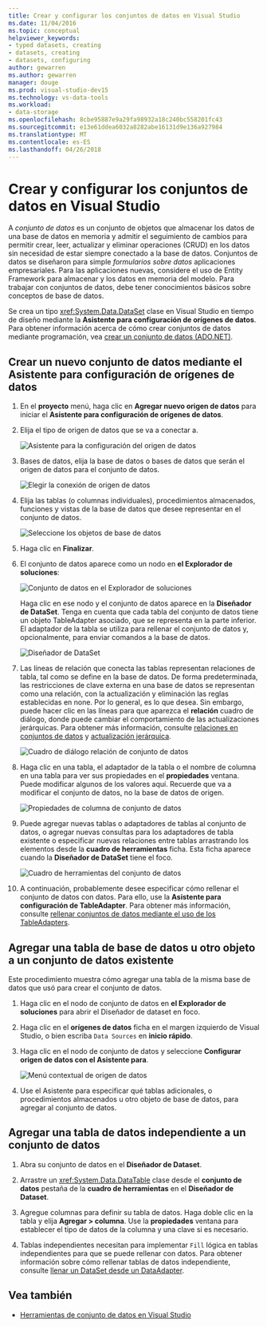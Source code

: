 ```yaml
---
title: Crear y configurar los conjuntos de datos en Visual Studio
ms.date: 11/04/2016
ms.topic: conceptual
helpviewer_keywords:
- typed datasets, creating
- datasets, creating
- datasets, configuring
author: gewarren
ms.author: gewarren
manager: douge
ms.prod: visual-studio-dev15
ms.technology: vs-data-tools
ms.workload:
- data-storage
ms.openlocfilehash: 8cbe95887e9a29fa98932a18c240bc558201fc43
ms.sourcegitcommit: e13e61ddea6032a8282abe16131d9e136a927984
ms.translationtype: MT
ms.contentlocale: es-ES
ms.lasthandoff: 04/26/2018
---
```

# <a name="create-and-configure-datasets-in-visual-studio"></a>Crear y configurar los conjuntos de datos en Visual Studio

A *conjunto de datos* es un conjunto de objetos que almacenar los datos de una base de datos en memoria y admitir el seguimiento de cambios para permitir crear, leer, actualizar y eliminar operaciones (CRUD) en los datos sin necesidad de estar siempre conectado a la base de datos. Conjuntos de datos se diseñaron para simple *formularios sobre datos* aplicaciones empresariales. Para las aplicaciones nuevas, considere el uso de Entity Framework para almacenar y los datos en memoria del modelo. Para trabajar con conjuntos de datos, debe tener conocimientos básicos sobre conceptos de base de datos.

Se crea un tipo <xref:System.Data.DataSet> clase en Visual Studio en tiempo de diseño mediante la **Asistente para configuración de orígenes de datos**. Para obtener información acerca de cómo crear conjuntos de datos mediante programación, vea [crear un conjunto de datos (ADO.NET)](/dotnet/framework/data/adonet/dataset-datatable-dataview/creating-a-dataset).

## <a name="create-a-new-dataset-by-using-the-data-source-configuration-wizard"></a>Crear un nuevo conjunto de datos mediante el Asistente para configuración de orígenes de datos

1.  En el **proyecto** menú, haga clic en **Agregar nuevo origen de datos** para iniciar el **Asistente para configuración de orígenes de datos**.

2.  Elija el tipo de origen de datos que se va a conectar a.

     ![Asistente para la configuración del origen de datos](../data-tools/media/data-source-configuration-wizard.png "Asistente para la configuración del origen de datos")

3.  Bases de datos, elija la base de datos o bases de datos que serán el origen de datos para el conjunto de datos.

     ![Elegir la conexión de origen de datos](../data-tools/media/data-source-choose-a-connection.png "elegir la conexión de origen de datos")

4.  Elija las tablas (o columnas individuales), procedimientos almacenados, funciones y vistas de la base de datos que desee representar en el conjunto de datos.

     ![Seleccione los objetos de base de datos](../data-tools/media/raddata-chose-objects.png "raddata elegía objetos")

5.  Haga clic en **Finalizar**.

6.  El conjunto de datos aparece como un nodo en **el Explorador de soluciones**:

     ![Conjunto de datos en el Explorador de soluciones](../data-tools/media/dataset-in-solution-explorer.png "conjunto de datos en el Explorador de soluciones")

     Haga clic en ese nodo y el conjunto de datos aparece en la **Diseñador de DataSet**. Tenga en cuenta que cada tabla del conjunto de datos tiene un objeto TableAdapter asociado, que se representa en la parte inferior. El adaptador de la tabla se utiliza para rellenar el conjunto de datos y, opcionalmente, para enviar comandos a la base de datos.

     ![Diseñador de DataSet](../data-tools/media/dataset-designer.png "Diseñador de DataSet")

7.  Las líneas de relación que conecta las tablas representan relaciones de tabla, tal como se define en la base de datos. De forma predeterminada, las restricciones de clave externa en una base de datos se representan como una relación, con la actualización y eliminación las reglas establecidas en none. Por lo general, es lo que desea. Sin embargo, puede hacer clic en las líneas para que aparezca el **relación** cuadro de diálogo, donde puede cambiar el comportamiento de las actualizaciones jerárquicas. Para obtener más información, consulte [relaciones en conjuntos de datos](../data-tools/relationships-in-datasets.md) y [actualización jerárquica](../data-tools/hierarchical-update.md).

     ![Cuadro de diálogo relación de conjunto de datos](../data-tools/media/raddata-relation-dialog.png "raddata cuadro de diálogo de relación")

8.  Haga clic en una tabla, el adaptador de la tabla o el nombre de columna en una tabla para ver sus propiedades en el **propiedades** ventana. Puede modificar algunos de los valores aquí. Recuerde que va a modificar el conjunto de datos, no la base de datos de origen.

     ![Propiedades de columna de conjunto de datos](../data-tools/media/dataset-column-properties.png "propiedades de columna de conjunto de datos")

9. Puede agregar nuevas tablas o adaptadores de tablas al conjunto de datos, o agregar nuevas consultas para los adaptadores de tabla existente o especificar nuevas relaciones entre tablas arrastrando los elementos desde la **cuadro de herramientas** ficha. Esta ficha aparece cuando la **Diseñador de DataSet** tiene el foco.

     ![Cuadro de herramientas del conjunto de datos](../data-tools/media/raddata-dataset-toolbox.png "raddata conjunto de datos de cuadro de herramientas")

10. A continuación, probablemente desee especificar cómo rellenar el conjunto de datos con datos. Para ello, use la **Asistente para configuración de TableAdapter**. Para obtener más información, consulte [rellenar conjuntos de datos mediante el uso de los TableAdapters](../data-tools/fill-datasets-by-using-tableadapters.md).

## <a name="add-a-database-table-or-other-object-to-an-existing-dataset"></a>Agregar una tabla de base de datos u otro objeto a un conjunto de datos existente

Este procedimiento muestra cómo agregar una tabla de la misma base de datos que usó para crear el conjunto de datos.

1.  Haga clic en el nodo de conjunto de datos en **el Explorador de soluciones** para abrir el Diseñador de dataset en foco.

2.  Haga clic en el **orígenes de datos** ficha en el margen izquierdo de Visual Studio, o bien escriba `Data Sources` en **inicio rápido**.

3.  Haga clic en el nodo de conjunto de datos y seleccione **Configurar origen de datos con el Asistente para**.

     ![Menú contextual de origen de datos](../data-tools/media/data-source-context-menu.png "menú contextual de origen de datos")

4.  Use el Asistente para especificar qué tablas adicionales, o procedimientos almacenados u otro objeto de base de datos, para agregar al conjunto de datos.

## <a name="add-a-stand-alone-data-table-to-a-dataset"></a>Agregar una tabla de datos independiente a un conjunto de datos

1.  Abra su conjunto de datos en el **Diseñador de Dataset**.

2.  Arrastre un <xref:System.Data.DataTable> clase desde el **conjunto de datos** pestaña de la **cuadro de herramientas** en el **Diseñador de Dataset**.

3.  Agregue columnas para definir su tabla de datos. Haga doble clic en la tabla y elija **Agregar > columna**. Use la **propiedades** ventana para establecer el tipo de datos de la columna y una clave si es necesario.

4.  Tablas independientes necesitan para implementar `Fill` lógica en tablas independientes para que se puede rellenar con datos. Para obtener información sobre cómo rellenar tablas de datos independiente, consulte [llenar un DataSet desde un DataAdapter](/dotnet/framework/data/adonet/populating-a-dataset-from-a-dataadapter).

## <a name="see-also"></a>Vea también

- [Herramientas de conjunto de datos en Visual Studio](../data-tools/dataset-tools-in-visual-studio.md)